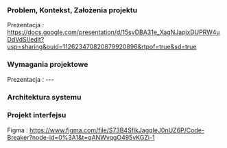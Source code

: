 ### Problem, Kontekst, Założenia projektu

Prezentacja : https://docs.google.com/presentation/d/15svDBA31e_XaqNJapjxDUPRW4uDdVdSI/edit?usp=sharing&ouid=112623470820879920896&rtpof=true&sd=true

### Wymagania projektowe

Prezentacja : ---

### Architektura systemu

### Projekt interfejsu

Figma : https://www.figma.com/file/S73B4SflkJagqIeJ0nUZ6P/Code-Breaker?node-id=0%3A1&t=qANWvqgO495vKGZi-1


